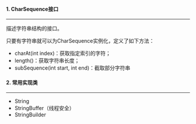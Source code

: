 #### 1. CharSequence接口

---

描述字符串结构的接口。



只要有字符串就可以为CharSequence实例化，定义了如下方法：

- charAt(int index)：获取指定索引的字符；
- length()：获取字符串长度；
- subSequence(int start, int end)：截取部分字符串



#### 2. 常用实现类

---

- String
- StringBuffer（线程安全）
- StringBuilder

